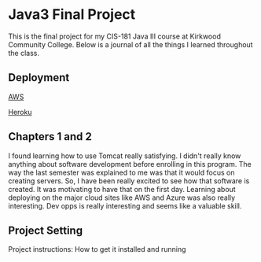 # Java3 Final Project
This is the final project for my CIS-181 Java III course at Kirkwood Community College. Below is a journal of all the things I learned throughout the class.

## Deployment
[AWS](Java3spring2022-env.eba-ynu7vcpy.us-east-1.elasticbeanstalk.com)

[Heroku](https://damp-harbor-69671.herokuapp.com/)

## Chapters 1 and 2
I found learning how to use Tomcat really satisfying. I didn't really know anything about software development before enrolling in this program. The way the last semester was explained to me was that it would focus on creating servers. So, I have been really excited to see how that software is created. It was motivating to have that on the first day. Learning about deploying on the major cloud sites like AWS and Azure was also really interesting. Dev opps is really interesting and seems like a valuable skill. 

## Project Setting
Project instructions: How to get it installed and running






